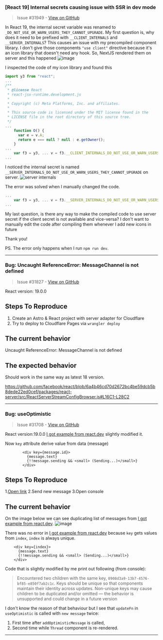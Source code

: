 ### [React 19] Internal secrets causing issue with SSR in dev mode

> Issue #31949 - [View on GitHub](https://github.com/facebook/react/issues/31949)

In React 19, the internal secret variable was renamed to `_DO_NOT_USE_OR_WARN_USERS_THEY_CANNOT_UPGRADE`. 
My first question is, why does it need to be prefixed with `__CLIENT_INTERNALS` and `__SERVER_INTERNALS`? 
This causes an issue with my precompiled component library. I don't give those components `"use client"` directive because it's an icon library that doesn't need any hook. So, NextJS rendered them on server and this happened
![image](https://github.com/user-attachments/assets/07ca17b1-0d38-4442-b319-78bf4265cc10)

I inspected the code of my icon library and found this
```js
import y3 from "react";
...
/**
 * @license React
 * react-jsx-runtime.development.js
 *
 * Copyright (c) Meta Platforms, Inc. and affiliates.
 *
 * This source code is licensed under the MIT license found in the
 * LICENSE file in the root directory of this source tree.
 */
...
    function O() {
      var e = v.A;
      return e === null ? null : e.getOwner();
    }
...
    var f3 = y3, ... v = f3.__CLIENT_INTERNALS_DO_NOT_USE_OR_WARN_USERS_THEY_CANNOT_UPGRADE, ...
...
```

I noticed the internal secret is named `__SERVER_INTERNALS_DO_NOT_USE_OR_WARN_USERS_THEY_CANNOT_UPGRADE` on server.
![server internals](https://github.com/user-attachments/assets/27a28cad-e35d-4a6a-b5f6-a03c5a6d1f20)

The error was solved when I manually changed the code.
```js
...
    var f3 = y3, ... v = f3.__SERVER_INTERNALS_DO_NOT_USE_OR_WARN_USERS_THEY_CANNOT_UPGRADE, ...
...
```

My last question, is there any way to make the compiled code to use server secret if the client secret is not available and vice-versa? I don't want to manually edit the code after compiling them whenever I add new icons in future

Thank you!

PS. The error only happens when I run `npm run dev`.

---

### Bug: Uncaught ReferenceError: MessageChannel is not defined

> Issue #31827 - [View on GitHub](https://github.com/facebook/react/issues/31827)

React version: 19.0.0

## Steps To Reproduce

1. Create an Astro & React project with server adapter for Cloudflare
2. Try to deploy to Cloudflare Pages via `wrangler deploy`

## The current behavior
Uncaught ReferenceError: MessageChannel is not defined

## The expected behavior
Should work in the same way as latest 18 version.

https://github.com/facebook/react/blob/6a4b46cd70d2672bc4be59dcb5b8dede22ed0cef/packages/react-server/src/ReactServerStreamConfigBrowser.js#L16C1-L28C2

---

### Bug: useOptimistic

> Issue #31708 - [View on GitHub](https://github.com/facebook/react/issues/31708)

React version:19.0.0
[I got example from react.dev](https://react.dev/reference/react/useOptimistic) slightly modified it.
 
Now `key` attribute derive value from data (message)
```
        <div key={message.id}>
          {message.text}
          {!!message.sending && <small> (Sending...)</small>}
        </div>
```

## Steps To Reproduce

1.[Open link](https://codesandbox.io/p/sandbox/react-dev-forked-5hddwt)
2.Send new message
3.Open console

## The current behavior
On the image below we can see duplicating list of messages from [I got example from react.dev](https://react.dev/reference/react/useOptimistic).
![image](https://github.com/user-attachments/assets/4868e7d0-7eb1-4e29-ac11-eff9047982f7)

There was no error in [I got example from react.dev](https://react.dev/reference/react/useOptimistic) because `key` gets values from `index`, `index` is always unique.

        <div key={index}>
          {message.text}
          {!!message.sending && <small> (Sending...)</small>}
        </div>

Code that is slightly modified by me print out following (from console):

> Encountered two children with the same key, `8908d3a9-13b7-4576-bf85-e850f7ab2c1c`. Keys should be unique so that components maintain their identity across updates. Non-unique keys may cause children to be duplicated and/or omitted — the behavior is unsupported and could change in a future version

I don't know the reason of that behaviour but I see that `updateFn` in `useOptimistic` is called with `new message` twice:
1. First time after `addOptimisticMessage` is called, 
2. Second time while `Thread` component is re-rendered.




---

